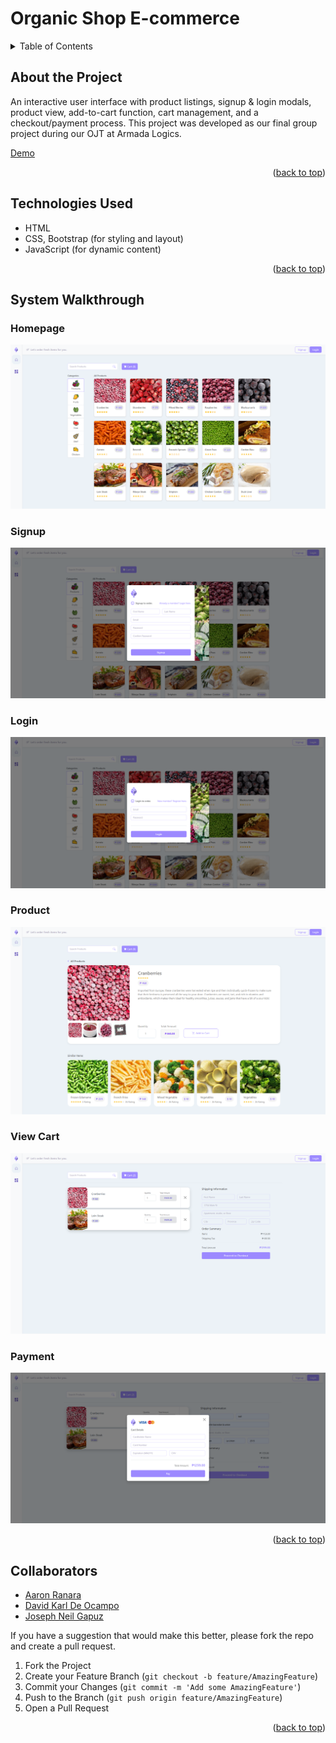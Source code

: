 <h1 id="organic-shop-ui">Organic Shop E-commerce</h1>

<!-- TABLE OF CONTENTS -->
<details>
  <summary>Table of Contents</summary>
  <ol>
    <li>
      <a href="#about">About The Project</a>
    </li>
    <li>
      <a href="#tech-used">Technologies Used</a>
    </li>
    <li>
      <a href="#system-walkthrough">System Walkthrough</a>
      <ul>
        <li><a href="#homepage">Homepage</a></li>
        <li><a href="#signup">Signup</a></li>
        <li><a href="#login">Login</a></li>
        <li><a href="#view-product">View Product</a></li>
        <li><a href="#view-cart">Cart</a></li>
        <li><a href="#payment">Payment</a></li>
      </ul>
    </li>
    <li><a href="#collaborators">Collaborators</a></li>
  </ol>
</details>

<h2 id="about">About the Project</h2>

An interactive user interface with product listings, signup & login modals, product view, add-to-cart function, cart management, and a checkout/payment process. This project was developed as our final group project during our OJT at Armada Logics.

[Demo](https://josephneilg.github.io/organic-shop/)

<p align="right">(<a href="#organic-shop-ui">back to top</a>)</p>

<h2 id="tech-used">Technologies Used</h2>

- HTML 
- CSS, Bootstrap (for styling and layout)
- JavaScript (for dynamic content)

<p align="right">(<a href="#organic-shop-ui">back to top</a>)</p>

<h2 id="system-walkthrough">System Walkthrough</h2>

<h3 id="homepage">Homepage</h3>

![Homepage](https://github.com/JosephNeilG/organic-shop/blob/develop/assets/screenshots/homepage.png)


<h3 id="signup">Signup</h3>

![Signup](https://github.com/JosephNeilG/organic-shop/blob/develop/assets/screenshots/signup.png)


<h3 id="login">Login</h3>

![Login](https://github.com/JosephNeilG/organic-shop/blob/develop/assets/screenshots/login.png)


<h3 id="view-product">Product</h3>

![View Product](https://github.com/JosephNeilG/organic-shop/blob/develop/assets/screenshots/view-product.png)

<h3 id="view-cart">View Cart</h3>

![View Cart](https://github.com/JosephNeilG/organic-shop/blob/develop/assets/screenshots/cart.png)


<h3 id="payment">Payment</h3>

![Payment](https://github.com/JosephNeilG/organic-shop/blob/develop/assets/screenshots/payment.png)


<p align="right">(<a href="#organic-shop-ui">back to top</a>)</p>

<h2 id="collaborators">Collaborators</h2>

- [Aaron Ranara](https://github.com/oronorskie)
- [David Karl De Ocampo](https://github.com/DavidKarl33)
- [Joseph Neil Gapuz](https://github.com/JosephNeilG)

If you have a suggestion that would make this better, please fork the repo and create a pull request.

1. Fork the Project
2. Create your Feature Branch (`git checkout -b feature/AmazingFeature`)
3. Commit your Changes (`git commit -m 'Add some AmazingFeature'`)
4. Push to the Branch (`git push origin feature/AmazingFeature`)
5. Open a Pull Request

<p align="right">(<a href="#organic-shop-ui">back to top</a>)</p>